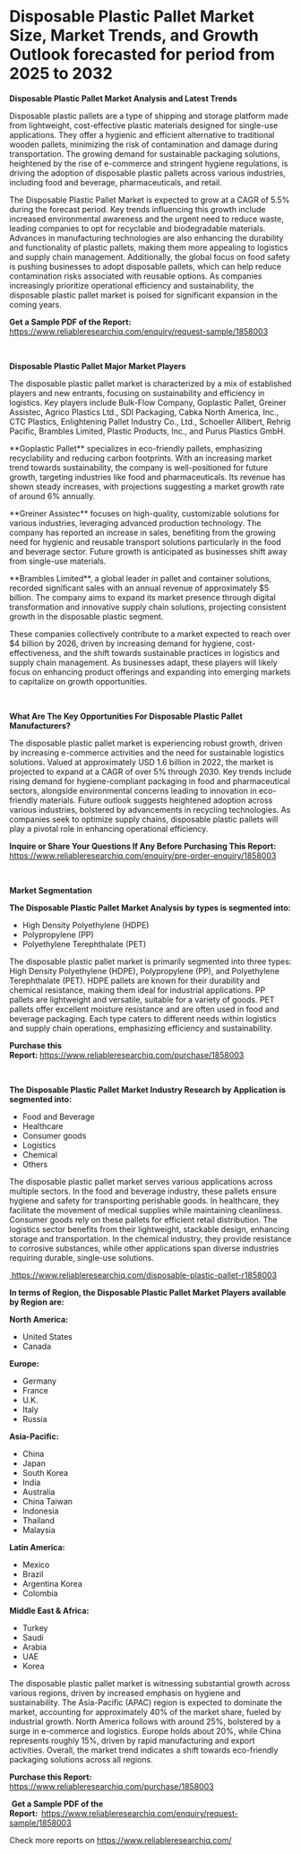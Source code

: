 <p><h1>Disposable Plastic Pallet Market Size, Market Trends, and Growth Outlook forecasted for period from 2025 to 2032</h1></p><p><strong>Disposable Plastic Pallet Market Analysis and Latest Trends</strong></p>
<p><p>Disposable plastic pallets are a type of shipping and storage platform made from lightweight, cost-effective plastic materials designed for single-use applications. They offer a hygienic and efficient alternative to traditional wooden pallets, minimizing the risk of contamination and damage during transportation. The growing demand for sustainable packaging solutions, heightened by the rise of e-commerce and stringent hygiene regulations, is driving the adoption of disposable plastic pallets across various industries, including food and beverage, pharmaceuticals, and retail.</p><p>The Disposable Plastic Pallet Market is expected to grow at a CAGR of 5.5% during the forecast period. Key trends influencing this growth include increased environmental awareness and the urgent need to reduce waste, leading companies to opt for recyclable and biodegradable materials. Advances in manufacturing technologies are also enhancing the durability and functionality of plastic pallets, making them more appealing to logistics and supply chain management. Additionally, the global focus on food safety is pushing businesses to adopt disposable pallets, which can help reduce contamination risks associated with reusable options. As companies increasingly prioritize operational efficiency and sustainability, the disposable plastic pallet market is poised for significant expansion in the coming years.</p></p>
<p><strong>Get a Sample PDF of the Report:&nbsp;</strong> <a href="https://www.reliableresearchiq.com/enquiry/request-sample/1858003?utm_campaign=3276&utm_medium=2&utm_source=Github&utm_content=ia&utm_term=08032025&utm_id=disposable-plastic-pallet">https://www.reliableresearchiq.com/enquiry/request-sample/1858003</a></p>
<p>&nbsp;</p>
<p><strong>Disposable Plastic Pallet Major Market Players</strong></p>
<p><p>The disposable plastic pallet market is characterized by a mix of established players and new entrants, focusing on sustainability and efficiency in logistics. Key players include Bulk-Flow Company, Goplastic Pallet, Greiner Assistec, Agrico Plastics Ltd., SDI Packaging, Cabka North America, Inc., CTC Plastics, Enlightening Pallet Industry Co., Ltd., Schoeller Allibert, Rehrig Pacific, Brambles Limited, Plastic Products, Inc., and Purus Plastics GmbH.</p><p>**Goplastic Pallet** specializes in eco-friendly pallets, emphasizing recyclability and reducing carbon footprints. With an increasing market trend towards sustainability, the company is well-positioned for future growth, targeting industries like food and pharmaceuticals. Its revenue has shown steady increases, with projections suggesting a market growth rate of around 6% annually.</p><p>**Greiner Assistec** focuses on high-quality, customizable solutions for various industries, leveraging advanced production technology. The company has reported an increase in sales, benefiting from the growing need for hygienic and reusable transport solutions particularly in the food and beverage sector. Future growth is anticipated as businesses shift away from single-use materials.</p><p>**Brambles Limited**, a global leader in pallet and container solutions, recorded significant sales with an annual revenue of approximately $5 billion. The company aims to expand its market presence through digital transformation and innovative supply chain solutions, projecting consistent growth in the disposable plastic segment.</p><p>These companies collectively contribute to a market expected to reach over $4 billion by 2026, driven by increasing demand for hygiene, cost-effectiveness, and the shift towards sustainable practices in logistics and supply chain management. As businesses adapt, these players will likely focus on enhancing product offerings and expanding into emerging markets to capitalize on growth opportunities.</p></p>
<p>&nbsp;</p>
<p><strong>What Are The Key Opportunities For Disposable Plastic Pallet Manufacturers?</strong></p>
<p><p>The disposable plastic pallet market is experiencing robust growth, driven by increasing e-commerce activities and the need for sustainable logistics solutions. Valued at approximately USD 1.6 billion in 2022, the market is projected to expand at a CAGR of over 5% through 2030. Key trends include rising demand for hygiene-compliant packaging in food and pharmaceutical sectors, alongside environmental concerns leading to innovation in eco-friendly materials. Future outlook suggests heightened adoption across various industries, bolstered by advancements in recycling technologies. As companies seek to optimize supply chains, disposable plastic pallets will play a pivotal role in enhancing operational efficiency.</p></p>
<p><strong>Inquire or Share Your Questions If Any Before Purchasing This Report:</strong> <a href="https://www.reliableresearchiq.com/enquiry/pre-order-enquiry/1858003?utm_campaign=3276&utm_medium=2&utm_source=Github&utm_content=ia&utm_term=08032025&utm_id=disposable-plastic-pallet">https://www.reliableresearchiq.com/enquiry/pre-order-enquiry/1858003</a></p>
<p>&nbsp;</p>
<p><strong>Market Segmentation</strong></p>
<p><strong>The Disposable Plastic Pallet Market Analysis by types is segmented into:</strong></p>
<p><ul><li>High Density Polyethylene (HDPE)</li><li>Polypropylene (PP)</li><li>Polyethylene Terephthalate (PET)</li></ul></p>
<p><p>The disposable plastic pallet market is primarily segmented into three types: High Density Polyethylene (HDPE), Polypropylene (PP), and Polyethylene Terephthalate (PET). HDPE pallets are known for their durability and chemical resistance, making them ideal for industrial applications. PP pallets are lightweight and versatile, suitable for a variety of goods. PET pallets offer excellent moisture resistance and are often used in food and beverage packaging. Each type caters to different needs within logistics and supply chain operations, emphasizing efficiency and sustainability.</p></p>
<p><strong>Purchase this Report:&nbsp;</strong><a href="https://www.reliableresearchiq.com/purchase/1858003?utm_campaign=3276&utm_medium=2&utm_source=Github&utm_content=ia&utm_term=08032025&utm_id=disposable-plastic-pallet">https://www.reliableresearchiq.com/purchase/1858003</a></p>
<p>&nbsp;</p>
<p><strong>The Disposable Plastic Pallet Market Industry Research by Application is segmented into:</strong></p>
<p><ul><li>Food and Beverage</li><li>Healthcare</li><li>Consumer goods</li><li>Logistics</li><li>Chemical</li><li>Others</li></ul></p>
<p><p>The disposable plastic pallet market serves various applications across multiple sectors. In the food and beverage industry, these pallets ensure hygiene and safety for transporting perishable goods. In healthcare, they facilitate the movement of medical supplies while maintaining cleanliness. Consumer goods rely on these pallets for efficient retail distribution. The logistics sector benefits from their lightweight, stackable design, enhancing storage and transportation. In the chemical industry, they provide resistance to corrosive substances, while other applications span diverse industries requiring durable, single-use solutions.</p></p>
<p><a href="https://www.reliableresearchiq.com/disposable-plastic-pallet-r1858003?utm_campaign=3276&utm_medium=2&utm_source=Github&utm_content=ia&utm_term=08032025&utm_id=disposable-plastic-pallet">&nbsp;https://www.reliableresearchiq.com/disposable-plastic-pallet-r1858003</a></p>
<p><strong>In terms of Region, the Disposable Plastic Pallet Market Players available by Region are:</strong></p>
<p>
    <p> <strong> North America: </strong>
        <ul>
            <li>United States</li>
            <li>Canada</li>
        </ul>
        </p> 
    <p> <strong> Europe: </strong>
        <ul>
            <li>Germany</li>
            <li>France</li>
            <li>U.K.</li>
            <li>Italy</li>
            <li>Russia</li>
        </ul>
        </p> 
    <p> <strong> Asia-Pacific: </strong>
        <ul>
            <li>China</li>
            <li>Japan</li>
            <li>South Korea</li>
            <li>India</li>
            <li>Australia</li>
            <li>China Taiwan</li>
            <li>Indonesia</li>
            <li>Thailand</li>
            <li>Malaysia</li>
        </ul>
        </p> 
    <p> <strong> Latin America: </strong>
        <ul>
            <li>Mexico</li>
            <li>Brazil</li>
            <li>Argentina Korea</li>
            <li>Colombia</li>
        </ul>
        </p> 
    <p> <strong> Middle East & Africa: </strong>
        <ul>
            <li>Turkey</li>
            <li>Saudi</li>
            <li>Arabia</li>
            <li>UAE</li>
            <li>Korea</li>
        </ul>
    </p>
    </p>
<p><p>The disposable plastic pallet market is witnessing substantial growth across various regions, driven by increased emphasis on hygiene and sustainability. The Asia-Pacific (APAC) region is expected to dominate the market, accounting for approximately 40% of the market share, fueled by industrial growth. North America follows with around 25%, bolstered by a surge in e-commerce and logistics. Europe holds about 20%, while China represents roughly 15%, driven by rapid manufacturing and export activities. Overall, the market trend indicates a shift towards eco-friendly packaging solutions across all regions.</p></p>
<p><strong>Purchase this Report: </strong><a href="https://www.reliableresearchiq.com/purchase/1858003?utm_campaign=3276&utm_medium=2&utm_source=Github&utm_content=ia&utm_term=08032025&utm_id=disposable-plastic-pallet">https://www.reliableresearchiq.com/purchase/1858003</a></p>
<p>&nbsp;<strong>Get a Sample PDF of the Report:&nbsp;&nbsp;</strong><a href="https://www.reliableresearchiq.com/enquiry/request-sample/1858003?utm_campaign=3276&utm_medium=2&utm_source=Github&utm_content=ia&utm_term=08032025&utm_id=disposable-plastic-pallet">https://www.reliableresearchiq.com/enquiry/request-sample/1858003</a></p>
<p><strong></strong></p>
<p>Check more reports on <a href="https://www.reliableresearchiq.com/?utm_campaign=3276&utm_medium=2&utm_source=Github&utm_content=ia&utm_term=08032025&utm_id=disposable-plastic-pallet">https://www.reliableresearchiq.com/</a></p>